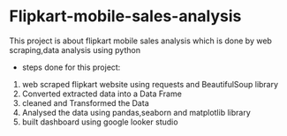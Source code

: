 # Flipkart-mobile-sales-analysis
This project is about flipkart mobile sales analysis which is done by web scraping,data analysis using python
- steps done for this project:
1) web scraped flipkart website using requests and BeautifulSoup library
2) Converted extracted data into a Data Frame
3) cleaned and Transformed the Data
4) Analysed the data using pandas,seaborn and matplotlib library
5) built dashboard using google looker studio
